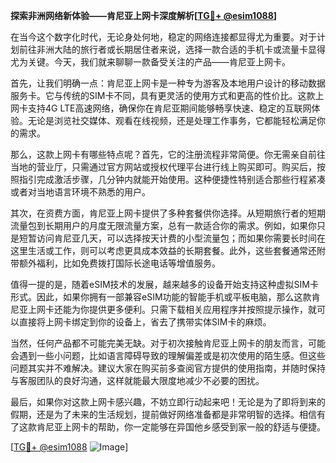 **探索非洲网络新体验——肯尼亚上网卡深度解析[[TG💪+ @esim1088](https://t.me/s/esim1088)]**

在当今这个数字化时代，无论身处何地，稳定的网络连接都显得尤为重要。对于计划前往非洲大陆的旅行者或长期居住者来说，选择一款合适的手机卡或流量卡显得尤为关键。今天，我们就来聊聊一款备受关注的产品——肯尼亚上网卡。

首先，让我们明确一点：肯尼亚上网卡是一种专为游客及本地用户设计的移动数据服务卡。它与传统的SIM卡不同，具有更灵活的使用方式和更高的性价比。这款上网卡支持4G LTE高速网络，确保你在肯尼亚期间能够畅享快速、稳定的互联网体验。无论是浏览社交媒体、观看在线视频，还是处理工作事务，它都能轻松满足你的需求。

那么，这款上网卡有哪些特点呢？首先，它的注册流程非常简便。你无需亲自前往当地的营业厅，只需通过官方网站或授权代理平台进行线上购买即可。购买后，按照指引完成激活步骤，几分钟内就能开始使用。这种便捷性特别适合那些行程紧凑或者对当地语言环境不熟悉的用户。

其次，在资费方面，肯尼亚上网卡提供了多种套餐供你选择。从短期旅行者的短期流量包到长期用户的月度无限流量方案，总有一款适合你的需求。例如，如果你只是短暂访问肯尼亚几天，可以选择按天计费的小型流量包；而如果你需要长时间在这里生活或工作，则可以考虑更具成本效益的长期套餐。此外，这些套餐通常还附带额外福利，比如免费拨打国际长途电话等增值服务。

值得一提的是，随着eSIM技术的发展，越来越多的设备开始支持这种虚拟SIM卡形式。因此，如果你拥有一部兼容eSIM功能的智能手机或平板电脑，那么这款肯尼亚上网卡还能为你提供更多便利。只需下载相关应用程序并按照提示操作，就可以直接将上网卡绑定到你的设备上，省去了携带实体SIM卡的麻烦。

当然，任何产品都不可能完美无缺。对于初次接触肯尼亚上网卡的朋友而言，可能会遇到一些小问题，比如语言障碍导致的理解偏差或是初次使用的陌生感。但这些问题其实并不难解决。建议大家在购买前多查阅官方提供的使用指南，并随时保持与客服团队的良好沟通，这样就能最大限度地减少不必要的困扰。

最后，如果你对这款上网卡感兴趣，不妨立即行动起来吧！无论是为了即将到来的假期，还是为了未来的生活规划，提前做好网络准备都是非常明智的选择。相信有了这款肯尼亚上网卡的帮助，你一定能够在异国他乡感受到家一般的舒适与便捷。

[[TG💪+ @esim1088](https://t.me/s/esim1088) ![Image](https://i.postimg.cc/4NQfJmqS/Snipaste-2025-05-13-00-14-12.png)]